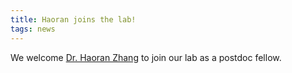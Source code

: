 ```yaml
---
title: Haoran joins the lab! 
tags: news
---
```

We welcome [Dr. Haoran Zhang](/members/haoran-zhang.html) to join our lab as a postdoc fellow. 